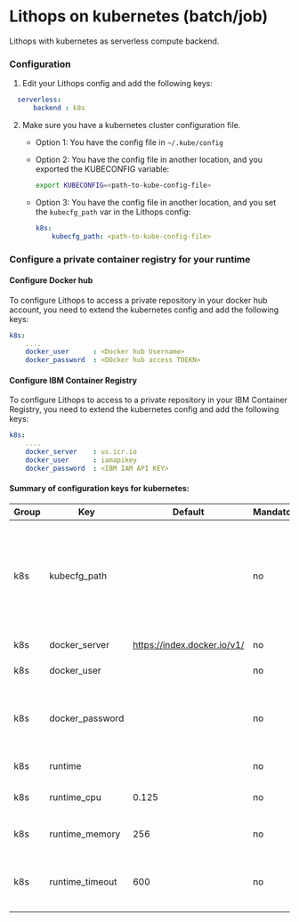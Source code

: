 # Lithops on kubernetes (batch/job)

Lithops with kubernetes as serverless compute backend.


### Configuration

1. Edit your Lithops config and add the following keys:

```yaml
  serverless:
      backend : k8s
```

2. Make sure you have a kubernetes cluster configuration file.
   - Option 1: You have the config file in `~/.kube/config`

   - Option 2: You have the config file in another location, and you exported the KUBECONFIG variable:
     ```bash
     export KUBECONFIG=<path-to-kube-config-file>
     ```

   - Option 3: You have the config file in another location, and you set the `kubecfg_path` var in the Lithops config:
     ```yaml
     k8s:
         kubecfg_path: <path-to-kube-config-file>
     ```

### Configure a private container registry for your runtime

#### Configure Docker hub
To configure Lithops to access a private repository in your docker hub account, you need to extend the kubernetes config and add the following keys:

```yaml
k8s:
    ....
    docker_user      : <Docker hub Username>
    docker_password  : <DOcker hub access TOEKN>
```

#### Configure IBM Container Registry
To configure Lithops to access to a private repository in your IBM Container Registry, you need to extend the kubernetes config and add the following keys:

```yaml
k8s:
    ....
    docker_server    : us.icr.io
    docker_user      : iamapikey
    docker_password  : <IBM IAM API KEY>
```

#### Summary of configuration keys for kubernetes:

|Group|Key|Default|Mandatory|Additional info|
|---|---|---|---|---|
|k8s | kubecfg_path | |no | Path to kubecfg file. Mandatory if config file not in `~/.kube/config` or KUBECONFIG env var not present|
|k8s | docker_server | https://index.docker.io/v1/ |no | Docker server URL |
|k8s | docker_user | |no | Docker hub username |
|k8s | docker_password | |no | Login to your docker hub account and generate a new access token [here](https://hub.docker.com/settings/security)|
|k8s | runtime |  |no | Docker image name.|
|k8s | runtime_cpu | 0.125 |no | CPU limit. Default 0.125vCPU |
|k8s | runtime_memory | 256 |no | Memory limit in MB. Default 256Mi |
|k8s | runtime_timeout | 600 |no | Runtime timeout in seconds. Default 600 seconds |
